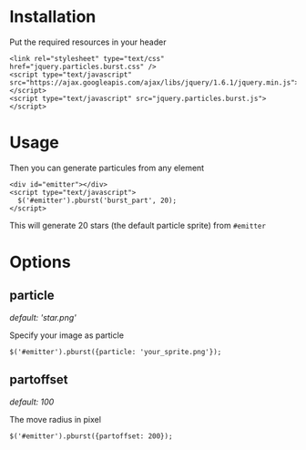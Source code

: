 Installation
============

Put the required resources in your header

    <link rel="stylesheet" type="text/css" href="jquery.particles.burst.css" />
    <script type="text/javascript" src="https://ajax.googleapis.com/ajax/libs/jquery/1.6.1/jquery.min.js"></script>
    <script type="text/javascript" src="jquery.particles.burst.js"></script>

Usage
=====

Then you can generate particules from any element

    <div id="emitter"></div>
    <script type="text/javascript">
      $('#emitter').pburst('burst_part', 20);
    </script>

This will generate 20 stars (the default particle sprite) from `#emitter`

Options
=======

particle
--------

_default: 'star.png'_

Specify your image as particle

    $('#emitter').pburst({particle: 'your_sprite.png'});

partoffset
----------

_default: 100_

The move radius in pixel

    $('#emitter').pburst({partoffset: 200});